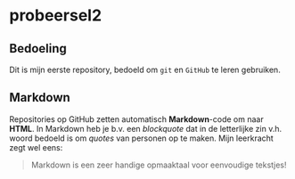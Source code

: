 # probeersel2

## Bedoeling
Dit is mijn eerste repository, bedoeld om `git` en `GitHub` te leren 
gebruiken.

## Markdown
Repositories op GitHub zetten automatisch **Markdown**-code om naar 
**HTML**.
In Markdown heb je b.v. een *blockquote* dat in de letterlijke zin v.h. 
woord bedoeld is om *quotes* van personen op te maken.
Mijn leerkracht zegt wel eens:
> Markdown is een zeer handige opmaaktaal voor eenvoudige tekstjes!
